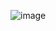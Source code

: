![image](https://user-images.githubusercontent.com/125487969/219200582-e4c1a8e9-4a24-4048-ba76-40e284235c90.png)



